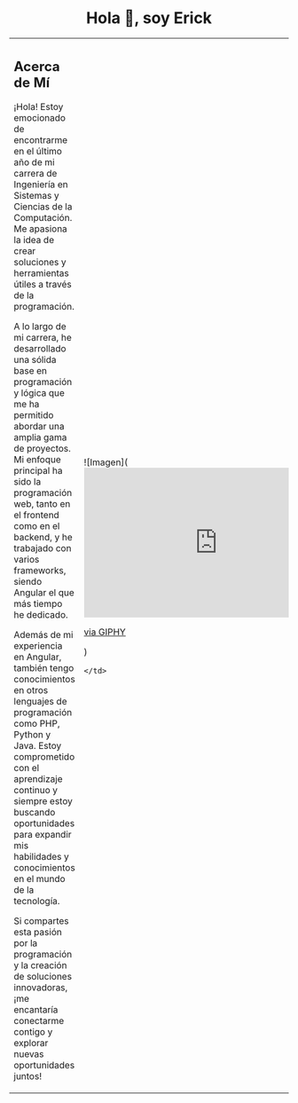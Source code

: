 <h1 align="center">Hola 👋, soy Erick</h1>
<table>
  <tr>
    <td width="50%">
      
## Acerca de Mí

¡Hola! Estoy emocionado de encontrarme en el último año de mi carrera de Ingeniería en Sistemas y Ciencias de la Computación. Me apasiona la idea de crear soluciones y herramientas útiles a través de la programación.

A lo largo de mi carrera, he desarrollado una sólida base en programación y lógica que me ha permitido abordar una amplia gama de proyectos. Mi enfoque principal ha sido la programación web, tanto en el frontend como en el backend, y he trabajado con varios frameworks, siendo Angular el que más tiempo he dedicado.

Además de mi experiencia en Angular, también tengo conocimientos en otros lenguajes de programación como PHP, Python y Java. Estoy comprometido con el aprendizaje continuo y siempre estoy buscando oportunidades para expandir mis habilidades y conocimientos en el mundo de la tecnología.

Si compartes esta pasión por la programación y la creación de soluciones innovadoras, ¡me encantaría conectarme contigo y explorar nuevas oportunidades juntos!

  </td>
    <td width="50%">
      
![Imagen](<iframe src="https://giphy.com/embed/gDPxwdP6SKFnsWDJ2u" width="480" height="270" frameBorder="0" class="giphy-embed" allowFullScreen></iframe><p><a href="https://giphy.com/gifs/typography-bug-feature-gDPxwdP6SKFnsWDJ2u">via GIPHY</a></p>)

    </td>
  </tr>
</table>

